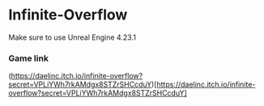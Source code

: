 # Infinite-Overflow

Make sure to use Unreal Engine 4.23.1

### Game link
(https://daelinc.itch.io/infinite-overflow?secret=VPLiYWh7rkAMdgx8STZrSHCcduY)[https://daelinc.itch.io/infinite-overflow?secret=VPLiYWh7rkAMdgx8STZrSHCcduY]
